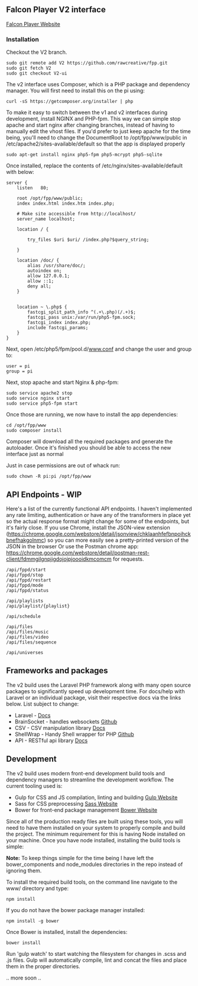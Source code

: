 ## Falcon Player V2 interface

[Falcon Player Website](http://falconchristmas.com)



### Installation

Checkout the V2 branch.

	sudo git remote add V2 https://github.com/rawcreative/fpp.git
	sudo git fetch V2
	sudo git checkout V2-ui


The v2 interface uses Composer, which is a PHP package and dependency manager. You will first need to install this on the pi using:
    
    curl -sS https://getcomposer.org/installer | php


To make it easy to switch between the v1 and v2 interfaces during development, install NGINX and PHP-fpm. This way we can simple stop apache and start nginx after changing branches, instead of having to manually edit the vhost files. If you'd prefer to just keep apache for the time being, you'll need to change the DocumentRoot to /opt/fpp/www/public in /etc/apache2/sites-available/default so that the app is displayed properly

    sudo apt-get install nginx php5-fpm php5-mcrypt php5-sqlite


Once installed, replace the contents of /etc/nginx/sites-available/default with below:

    server {
    	listen   80;
    
    	root /opt/fpp/www/public;
    	index index.html index.htm index.php;

    	# Make site accessible from http://localhost/
    	server_name localhost;

    	location / {
    		
    		try_files $uri $uri/ /index.php?$query_string;
    		
    	}

    	location /doc/ {
    		alias /usr/share/doc/;
    		autoindex on;
    		allow 127.0.0.1;
    		allow ::1;
    		deny all;
    	}

    
    	location ~ \.php$ {
    		fastcgi_split_path_info ^(.+\.php)(/.+)$;
    		fastcgi_pass unix:/var/run/php5-fpm.sock;
    		fastcgi_index index.php;
    		include fastcgi_params;
    	}
    }


Next, open /etc/php5/fpm/pool.d/www.conf and change the user and group to:

    user = pi
    group = pi


Next, stop apache and start Nginx & php-fpm:

	sudo service apache2 stop
	sudo service nginx start
	sudo service php5-fpm start

Once those are running, we now have to install the app dependencies:

	cd /opt/fpp/www
	sudo composer install

Composer will download all the required packages and generate the autoloader. Once it's finished you should be able to access the new interface just as normal

Just in case permissions are out of whack run:

	sudo chown -R pi:pi /opt/fpp/www

## API Endpoints - WIP

Here's a list of the currently functional API endpoints. I haven't implemented any rate limiting, authentication or have any of the transformers in place yet so the actual response format might change for some of the endpoints, but it's fairly close. If you use Chrome, install the JSON-view extension (https://chrome.google.com/webstore/detail/jsonview/chklaanhfefbnpoihckbnefhakgolnmc) so you can more easily see a pretty-printed version of the JSON in the browser Or use the Postman chrome app: https://chrome.google.com/webstore/detail/postman-rest-client/fdmmgilgnpjigdojojpjoooidkmcomcm for requests.


    /api/fppd/start
    /api/fppd/stop
    /api/fppd/restart
    /api/fppd/mode
    /api/fppd/status
    
    /api/playlists
    /api/playlist/{playlist}
    
    /api/schedule
    
    /api/files
    /api/files/music
    /api/files/video
    /api/files/sequence
    
    /api/universes


## Frameworks and packages

The v2 build uses the Laravel PHP framework along with many open source packages to significantly speed up development time. For docs/help with Laravel or an individual package, visit their respective docs via the links below. List subject to change:
    
 - Laravel - [Docs](http://laravel.com/docs)
 - BrainSocket - handles websockets [Github](https://github.com/BrainBoxLabs/brain-socket)
 - CSV - CSV manipulation library [Docs](http://csv.thephpleague.com/)
 - ShellWrap - Handy Shell wrapper for PHP [Github](https://github.com/MrRio/shellwrap)
 - API - RESTful api library [Docs](https://github.com/dingo/api/wiki)


## Development


The v2 build uses modern front-end development build tools and dependency managers to streamline the development workflow. The current tooling used is:

 - Gulp for CSS and JS compilation, linting and building [Gulp Website](http://gulpjs.com)
 - Sass for CSS preprocessing [Sass Website](http://sass-lang.com)
 - Bower for front-end package management [Bower Website](http://bower.io)
 
Since all of the production ready files are built using these tools, you will need to have them installed on your system to properly compile and build the project. The minimum requirement for this is having Node installed on your machine. Once you have node installed, installing the build tools is simple:

**Note:** To keep things simple for the time being I have left the bower_components and node_modules directories in the repo instead of ignoring them. 

To install the required build tools, on the command line navigate to the www/ directory and type:

    npm install


If you do not have the bower package manager installed:
    
    npm install -g bower

Once Bower is installed, install the dependencies:

    bower install


Run 'gulp watch' to start watching the filesystem for changes in .scss and .js files. Gulp will automatically compile, lint and concat the files and place them in the proper directories.


.. more soon ..